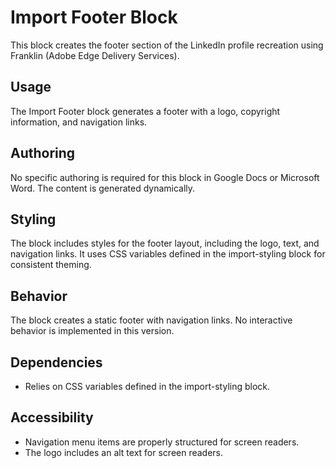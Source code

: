 # Import Footer Block

This block creates the footer section of the LinkedIn profile recreation using Franklin (Adobe Edge Delivery Services).

## Usage

The Import Footer block generates a footer with a logo, copyright information, and navigation links.

## Authoring

No specific authoring is required for this block in Google Docs or Microsoft Word. The content is generated dynamically.

## Styling

The block includes styles for the footer layout, including the logo, text, and navigation links. It uses CSS variables defined in the import-styling block for consistent theming.

## Behavior

The block creates a static footer with navigation links. No interactive behavior is implemented in this version.

## Dependencies

- Relies on CSS variables defined in the import-styling block.

## Accessibility

- Navigation menu items are properly structured for screen readers.
- The logo includes an alt text for screen readers.
